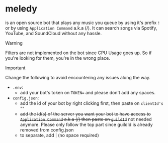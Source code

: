 # meledy
is an open source bot that plays any music you queue by using it's prefix `!` or by using `Application Command` a.k.a (/). It can search songs via Spotify, YouTube, and SoundCloud without any hassle.
> [!WARNING]
> Filters are not implemented on the bot since CPU Usage goes up. So if you're looking for them, you're in the wrong place.

> [!IMPORTANT]
> Change the following to avoid encountering any issues along the way.

- `.env`:
  - add your bot's token on `TOKEN=` and please don't add any spaces.
- `config.json`:
  - add the id of your bot by right clicking first, then paste on `clientId's` ""
  - ~~add the id(s) of the server you want your bot to have access to `Application Command` a.k.a (/) then paste on `guildId`~~ not needed anymore. Please only follow the top part since guildId is already removed from config.json
  - to separate, add | (no space required)
